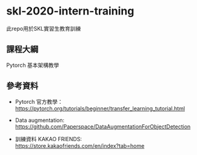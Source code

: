 # skl-2020-intern-training
此repo用於SKL實習生教育訓練

## 課程大綱
Pytorch 基本架構教學

## 參考資料

* Pytorch 官方教學： 
https://pytorch.org/tutorials/beginner/transfer_learning_tutorial.html

* Data augmentation:  
https://github.com/Paperspace/DataAugmentationForObjectDetection

* 訓練資料
KAKAO FRIENDS:  
https://store.kakaofriends.com/en/index?tab=home
